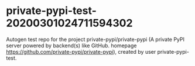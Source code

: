# private-pypi-test-20200301024711594302
Autogen test repo for the project private-pypi/private-pypi (A private PyPI server powered by backend(s) like GitHub. homepage https://github.com/private-pypi/private-pypi), created by user private-pypi-test. 
